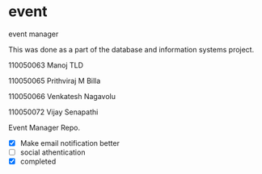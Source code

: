 event
=====

event manager

This was done as a part of the database and information systems project.

110050063 Manoj TLD

110050065 Prithviraj M Billa

110050066 Venkatesh Nagavolu

110050072 Vijay Senapathi


Event Manager Repo.

- [x] Make email notification better
- [ ] social athentication
- [x] completed

